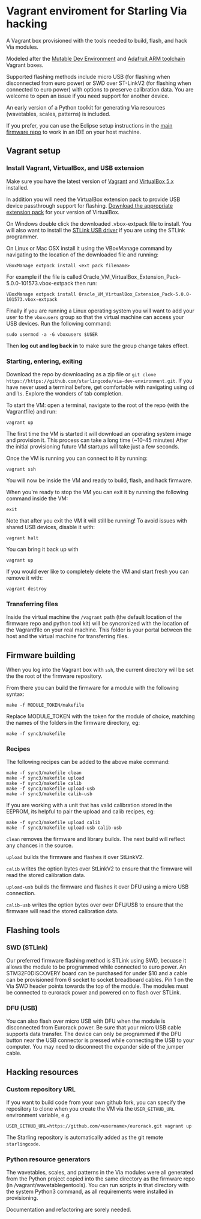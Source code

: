 # Vagrant enviroment for Starling Via hacking
A Vagrant box provisioned with the tools needed to build, flash, and hack Via modules. 

Modeled after the [Mutable Dev Environment](https://github.com/pichenettes/mutable-dev-environment) and [Adafruit ARM toolchain](https://github.com/adafruit/ARM-toolchain-vagrant) Vagrant boxes.

Supported flashing methods include micro USB (for flashing when disconnected from euro power) or SWD over ST-LinkV2 (for flashing when connected to euro power) with options to preserve calibration data. You are welcome to open an issue if you need support for another device.

An early version of a Python toolkit for generating Via resources (wavetables, scales, patterns) is included.

If you prefer, you can use the Eclipse setup instructions in the [main firmware repo](https://github.com/starlingcode/via_hardware_executables) to work in an IDE on your host machine.

## Vagrant setup

### Install Vagrant, VirtualBox, and USB extension
Make sure you have the latest version of [Vagrant](https://www.vagrantup.com/downloads.html) and
[VirtualBox 5.x](https://www.virtualbox.org/wiki/Downloads) installed.

In addition you will need the VirtualBox extension pack to provide USB device passthrough support for flashing.  [Download the appropriate extension pack](https://www.virtualbox.org/wiki/Downloads) for your version of VirtualBox.  

On Windows double click the downloaded .vbox-extpack file to install.  You will also want to install the [STLink USB driver](http://www.st.com/web/en/catalog/tools/PF260219) if you are using the STLink programmer. 

On Linux or Mac OSX install it using the VBoxManage command by navigating to the location of the
downloaded file and running:

    VBoxManage extpack install <ext pack filename>

For example if the file is called Oracle_VM_VirtualBox_Extension_Pack-5.0.0-101573.vbox-extpack then run:

    VBoxManage extpack install Oracle_VM_VirtualBox_Extension_Pack-5.0.0-101573.vbox-extpack

Finally if you are running a Linux operating system you will want to add your user to the `vboxusers` group
so that the virtual machine can access your USB devices.  Run the following command:

    sudo usermod -a -G vboxusers $USER

Then **log out and log back in** to make sure the group change takes effect.

### Starting, entering, exiting

Download the repo by downloading as a zip file or ```git clone https://https://github.com/starlingcode/via-dev-environment.git```. If you have never used a terminal before, get comfortable with navigating using ```cd``` and ```ls```. Explore the wonders of tab completion.

To start the VM: open a terminal, navigate to the root of the repo (with the Vagrantfile) and run:

    vagrant up

The first time the VM is started it will download an operating system image and provision it. This process can take a long time (~10-45 minutes) After the initial provisioning future VM startups will take just a few seconds.

Once the VM is running you can connect to it by running:

    vagrant ssh

You will now be inside the VM and ready to build, flash, and hack firmware.

When you're ready to stop the VM you can exit it by running the following command inside the VM:

    exit

Note that after you exit the VM it will still be running! To avoid issues with shared USB devices, disable it with:

    vagrant halt

You can bring it back up with

    vagrant up

If you would ever like to completely delete the VM and start fresh you can remove it with:

    vagrant destroy

### Transferring files
Inside the virtual machine the `/vagrant` path (the default location of the firmware repo and python tool kit) will be syncronized with the location of the Vagrantfile on your real machine.  This folder is your portal between the host and the virtual machine for transferring files.

## Firmware building
When you log into the Vagrant box with ```ssh```, the current directory will be set the the root of the firmware repository.

From there you can build the firmware for a module with the following syntax:

    make -f MODULE_TOKEN/makefile

Replace MODULE_TOKEN with the token for the module of choice, matching the names of the folders in the firmware directory, eg:

    make -f sync3/makefile

### Recipes
The following recipes can be added to the above make command:

    make -f sync3/makefile clean
    make -f sync3/makefile upload
    make -f sync3/makefile calib
    make -f sync3/makefile upload-usb
    make -f sync3/makefile calib-usb

If you are working with a unit that has valid calibration stored in the EEPROM, its helpful to pair the upload and calib recipes, eg:

    make -f sync3/makefile upload calib 
    make -f sync3/makefile upload-usb calib-usb

```clean``` removes the firmware and library builds. The next build will reflect any chances in the source.

```upload``` builds the firmware and flashes it over StLinkV2.

```calib``` writes the option bytes over StLinkV2 to ensure that the firmware will read the stored calibration data.

```upload-usb``` builds the firmware and flashes it over DFU using a micro USB connection.

```calib-usb``` writes the option bytes over over DFU/USB to ensure that the firmware will read the stored calibration data.

## Flashing tools

### SWD (STLink)
Our preferred firmware flashing method is STLink using SWD, becuase it allows the module to be programmed while connected to euro power. An STM32F0DISCOVERY board can be purchased for under $10 and a cable can be provisioned from 6 socket to socket breadboard cables. Pin 1 on the Via SWD header points towards the top of the module. The modules must be connected to eurorack power and powered on to flash over STLink.

### DFU (USB)
You can also flash over micro USB with DFU when the module is disconnected from Eurorack power. Be sure that your micro USB cable supports data transfer. The device can only be programmed if the DFU button near the USB connector is pressed while connecting the USB to your computer. You may need to disconnect the expander side of the jumper cable.

## Hacking resources

### Custom repository URL
If you want to build code from your own github fork, you can specify the repository to clone when you create the VM via the `USER_GITHUB_URL` environment variable, e.g.

    USER_GITHUB_URL=https://github.com/<username>/eurorack.git vagrant up

The Starling repository is automatically added as the git remote `starlingcode`.

### Python resource generators
The wavetables, scales, and patterns in the Via modules were all generated from the Python project copied into the same directory as the firmware repo (in /vagrant/wavetablegentools). You can run scripts in that directory with the system Python3 command, as all requirements were installed in provisioning.

Documentation and refactoring are sorely needed.


